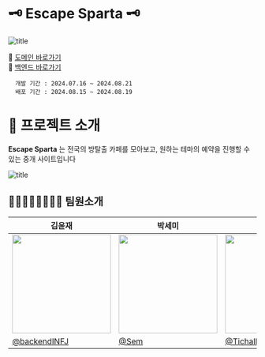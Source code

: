 # 🗝️ Escape Sparta 🗝️


![title](https://synge-st.notion.site/image/https%3A%2F%2Fprod-files-secure.s3.us-west-2.amazonaws.com%2F893b8654-e780-476c-b862-9eb07e2ddfa7%2Fde24d517-aa16-411e-920a-34fcd7c50af0%2F002.png?table=block&id=bf34a9cd-e423-47da-a9b3-080f141efbf0&spaceId=893b8654-e780-476c-b862-9eb07e2ddfa7&width=1420&userId=&cache=v2)

📌  [도메인 바로가기](https://www.escapesparta.com)   
📌  [백엔드 바로가기](https://github.com/escapeSparta/escapeSparta)

      개발 기간 : 2024.07.16 ~ 2024.08.21
      배포 기간 : 2024.08.15 ~ 2024.08.19
# 👋 프로젝트 소개

**Escape Sparta** 는 전국의 방탈출 카페를 모아보고, 원하는 테마의 예약을 진행할 수 있는 중개 사이트입니다

![title](https://synge-st.notion.site/image/https%3A%2F%2Fprod-files-secure.s3.us-west-2.amazonaws.com%2F893b8654-e780-476c-b862-9eb07e2ddfa7%2F40d3735b-d094-4cf5-9541-2441e61a49d3%2FScreenshot_2024-08-15_at_16.27.22.jpg?table=block&id=09ceeb21-f694-4f0a-9e9f-3ba4b9cb8575&spaceId=893b8654-e780-476c-b862-9eb07e2ddfa7&width=2000&userId=&cache=v2)   

## 👨‍💻👩‍💻👩‍💻👨‍💻 팀원소개

| 김윤재 | 박세미 | 이서연 | 박성균 |
| --- | --- | --- | --- |
| <img src="https://avatars.githubusercontent.com/u/163832566?v=4" width="200" />  | <img src="https://avatars.githubusercontent.com/u/69128154?s=400&v=4" width="200" /> | <img src="https://avatars.githubusercontent.com/u/152502639?v=4" width="200" /> | <img src="https://avatars.githubusercontent.com/u/102494118?v=4" width="200" />   
| [@backendINFJ](https://github.com/backendINFJ)| [@Sem](https://github.com/tpal0719) | [@Tichall](https://github.com/tichall)| [@tjdrbs0712](https://github.com/tjdrbs0712)|
